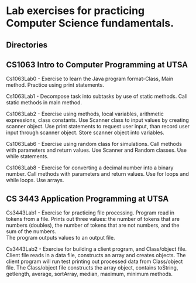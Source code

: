 # Lab exercises for practicing Computer Science fundamentals.

## Directories

## CS1063 Intro to Computer Programming at UTSA

Cs1063Lab0 - Exercise to learn the Java program 
format-Class, Main method.  Practice using 
print statements.

Cs1063Lab1 - Decompose task into subtasks by use 
of static methods.  Call static methods in main 
method.

Cs1063Lab2 - Exercise using methods, local 
variables, arithmetic expressions, class constants.
Use Scanner class to input values by creating 
scanner object.  Use print statements to request 
user input, than record user input through scanner 
object.  Store scanner object into variables.

Cs1063Lab6 - Exercise using random class for 
simulations.  Call methods with parameters and 
return values.  Use Scanner and Random classes. 
Use while statements.

Cs1063Lab8 - Exercise for converting a decimal 
number into a binary number.  Call methods with 
parameters and return values.  Use for loops 
and while loops.  Use arrays.


## CS 3443 Application Programming at UTSA

Cs3443Lab1 - Exercise for practicing file 
processing.  Program read in tokens from a file. 
Prints out three values: the number of tokens 
that are numbers (doubles), the number of tokens 
that are not numbers, and the sum of the numbers.  
The program outputs values to an output file.

Cs3443Lab2 - Exercise for building a client 
program, and Class/object file.  Client file reads 
in a data file, constructs an array and creates 
objects. The client program will run test printing 
out processed data from Class/object file.  The 
Class/object file constructs the array object, 
contains toString, getlength, average, sortArray, 
median, maximum, minimum methods. 
